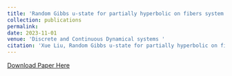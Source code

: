 ```yaml
---
title: 'Random Gibbs u-state for partially hyperbolic on fibers system'
collection: publications
permalink: 
date: 2023-11-01
venue: 'Discrete and Continuous Dynamical systems '
citation: 'Xue Liu, Random Gibbs u-state for partially hyperbolic on fibers system, Discrete and Continuous Dynamical systems, 43(2023), no. 11, 3862-3882. Doi: 10.3934/dcds.2023070'
---
```

[Download Paper Here]()